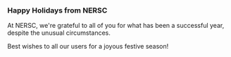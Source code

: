 ### Happy Holidays from NERSC

At NERSC, we're grateful to all of you for what has been a successful year, 
despite the unusual circumstances.

Best wishes to all our users for a joyous festive season!
